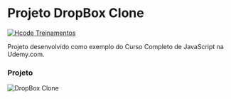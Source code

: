 # Projeto DropBox Clone

[![Hcode Treinamentos](https://hcode.com.br/assets/logo-navbar-hcode.svg)](https://www.hcode.com.br)

Projeto desenvolvido como exemplo do Curso Completo de JavaScript na Udemy.com.

### Projeto
![DropBox Clone](https://firebasestorage.googleapis.com/v0/b/hcode-com-br.appspot.com/o/DropBoxClone.jpg?alt=media&token=d59cad0c-440d-4516-88f2-da904b9bb443)
